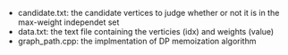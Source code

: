 - candidate.txt: the candidate vertices to judge whether or not it is in the max-weight independet set
- data.txt: the text file containing the verticies (idx) and weights (value)
- graph_path.cpp: the implmentation of DP memoization algorithm 